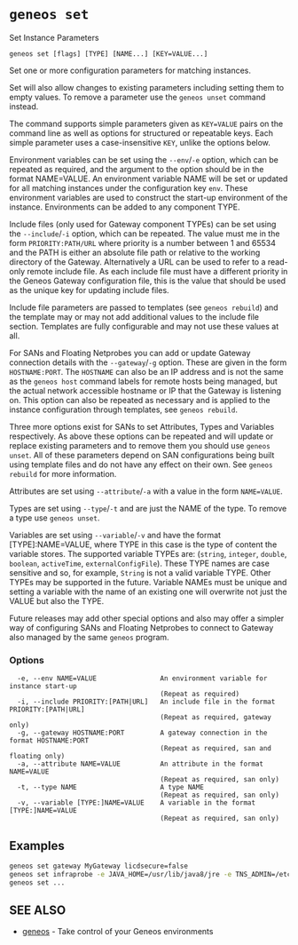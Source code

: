 # `geneos set`

Set Instance Parameters

```text
geneos set [flags] [TYPE] [NAME...] [KEY=VALUE...]
```

Set one or more configuration parameters for matching instances.

Set will also allow changes to existing parameters including setting
them to empty values. To remove a parameter use the `geneos unset`
command instead.

The command supports simple parameters given as `KEY=VALUE` pairs on the
command line as well as options for structured or repeatable keys. Each
simple parameter uses a case-insensitive `KEY`, unlike the options
below.

Environment variables can be set using the `--env`/`-e` option, which
can be repeated as required, and the argument to the option should be in
the format NAME=VALUE. An environment variable NAME will be set or
updated for all matching instances under the configuration key `env`.
These environment variables are used to construct the start-up
environment of the instance. Environments can be added to any component
TYPE.

Include files (only used for Gateway component TYPEs) can be set using
the `--include`/`-i` option, which can be repeated. The value must me in
the form `PRIORITY:PATH/URL` where priority is a number between 1 and
65534 and the PATH is either an absolute file path or relative to the
working directory of the Gateway. Alternatively a URL can be used to
refer to a read-only remote include file. As each include file must have
a different priority in the Geneos Gateway configuration file, this is
the value that should be used as the unique key for updating include
files.

Include file parameters are passed to templates (see `geneos rebuild`)
and the template may or may not add additional values to the include
file section. Templates are fully configurable and may not use these
values at all.

For SANs and Floating Netprobes you can add or update Gateway connection
details with the `--gateway`/`-g` option. These are given in the form
`HOSTNAME:PORT`. The `HOSTNAME` can also be an IP address and is not the
same as the `geneos host` command labels for remote hosts being managed,
but the actual network accessible hostname or IP that the Gateway is
listening on. This option can also be repeated as necessary and is
applied to the instance configuration through templates, see `geneos
rebuild`.

Three more options exist for SANs to set Attributes, Types and Variables
respectively. As above these options can be repeated and will update or
replace existing parameters and to remove them you should use `geneos
unset`. All of these parameters depend on SAN configurations being built
using template files and do not have any effect on their own. See
`geneos rebuild` for more information.

Attributes are set using `--attribute`/`-a` with a value in the form
`NAME=VALUE`.

Types are set using `--type`/`-t` and are just the NAME of the type. To
remove a type use `geneos unset`.

Variables are set using `--variable`/`-v` and have the format
[TYPE]:NAME=VALUE, where TYPE in this case is the type of content the
variable stores. The supported variable TYPEs are: (`string`, `integer`,
`double`, `boolean`, `activeTime`, `externalConfigFile`). These TYPE
names are case sensitive and so, for example, `String` is not a valid
variable TYPE. Other TYPEs may be supported in the future. Variable
NAMEs must be unique and setting a variable with the name of an existing
one will overwrite not just the VALUE but also the TYPE.

Future releases may add other special options and also may offer a
simpler way of configuring SANs and Floating Netprobes to connect to
Gateway also managed by the same `geneos` program.

### Options

```text
  -e, --env NAME=VALUE                An environment variable for instance start-up
                                      (Repeat as required)
  -i, --include PRIORITY:[PATH|URL]   An include file in the format PRIORITY:[PATH|URL]
                                      (Repeat as required, gateway only)
  -g, --gateway HOSTNAME:PORT         A gateway connection in the format HOSTNAME:PORT
                                      (Repeat as required, san and floating only)
  -a, --attribute NAME=VALUE          An attribute in the format NAME=VALUE
                                      (Repeat as required, san only)
  -t, --type NAME                     A type NAME
                                      (Repeat as required, san only)
  -v, --variable [TYPE:]NAME=VALUE    A variable in the format [TYPE:]NAME=VALUE
                                      (Repeat as required, san only)
```

## Examples

```bash
geneos set gateway MyGateway licdsecure=false
geneos set infraprobe -e JAVA_HOME=/usr/lib/java8/jre -e TNS_ADMIN=/etc/ora/network/admin
geneos set ...

```

## SEE ALSO

* [geneos](geneos.md)	 - Take control of your Geneos environments

